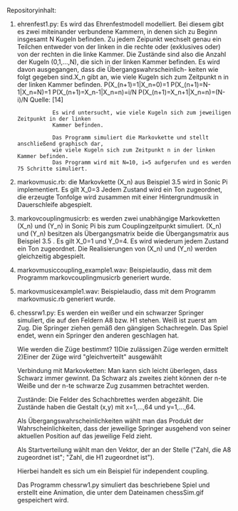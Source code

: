 Repositoryinhalt:

1) ehrenfest1.py: Es wird das Ehrenfestmodell modelliert. Bei diesem gibt es zwei 
                  miteinander verbundene Kammern, in denen sich zu Beginn insgesamt N Kugeln 
                  befinden. Zu jedem Zeipunkt wechselt genau ein Teilchen entweder von der linken
                  in die rechte oder (exklusives oder) von der rechten in die linke Kammer.
                  Die Zustände sind also die Anzahl der Kugeln (0,1,...,N), die sich in der linken
                  Kammer befinden. Es wird davon ausgegangen, dass die Übergangswahrscheinlich-
                  keiten wie folgt gegeben sind.X_n gibt an, wie viele Kugeln sich zum Zeitpunkt
                  n in der linken Kammer befinden.
                      P(X_(n+1)=1|X_n=0)=1
                      P(X_(n+1)=N-1|X_n=N)=1
                      P(X_(n+1)=X_n-1|X_n=n)=i/N
                      P(X_(n+1)=X_n+1|X_n=n)=(N-i)/N
                  Quelle: [14]    

                  Es wird untersucht, wie viele Kugeln sich zum jeweiligen Zeitpunkt in der linken
                  Kammer befinden.

                  Das Programm simuliert die Markovkette und stellt anschließend graphisch dar, 
                  wie viele Kugeln sich zum Zeitpunkt n in der linken Kammer befinden.
                  Das Programm wird mit N=10, i=5 aufgerufen und es werden 75 Schritte simuliert.
   
2) markovmusic.rb: die Markovkette (X_n) aus Beispiel 3.5 wird in Sonic Pi implementiert. Es gilt X_0=3 Jedem Zustand wird ein Ton zugeordnet, die erzeugte Tonfolge wird   zusammen mit einer Hintergrundmusik in Dauerschleife abgespielt.
   
3) markovcouplingmusicrb: es werden zwei unabhängige Markovketten (X_n) und (Y_n) in Sonic Pi bis zum Couplingzeitpunkt simuliert. (X_n) und (Y_n) besitzen als              Übergangsmatrix beide die Übergangsmatrix aus Beispiel 3.5 . Es gilt X_0=1 und Y_0=4. Es wird wiederum jedem Zustand ein Ton zugeordnet. Die Realisierungen von (X_n)      und (Y_n) werden 
   gleichzeitig abgespielt.
  
4) markovmusiccoupling_example1.wav: Beispielaudio, dass mit dem Programm markovcouplingmusicrb generiert wurde.

5) markovmusicexample1.wav: Beispielaudio, dass mit dem Programm markovmusic.rb generiert wurde.
   
6) chessrw1.py: Es werden ein weißer und ein schwarzer Springer simuliert, die auf den Feldern A8 bzw. H1 stehen. Weiß ist zuerst am Zug. Die Springer ziehen gemäß den 
   gängigen Schachregeln. Das Spiel endet, wenn ein Springer den anderen geschlagen hat. 
   
   Wie werden die Züge bestimmt?
   1)Die zulässigen Züge werden ermittelt
   2)Einer der Züge wird "gleichverteilt" ausgewählt
   
   Verbindung mit Markovketten: Man kann sich leicht überlegen, dass Schwarz immer gewinnt.
   Da Schwarz als zweites zieht können der n-te Weiße und der n-te schwarze Zug zusammen betrachtet
   werden.
   
   Zustände: Die Felder des Schachbrettes werden abgezählt. Die Zustände haben die Gestalt
   (x,y) mit x=1,...,64 und y=1,...,64.

   Als Übergangswahrscheinlichkeiten wählt man das Produkt der Wahrscheinlichkeiten, dass 
   der jeweilige Springer ausgehend von seiner aktuellen Position auf das jeweilige Feld zieht.

   Als Startverteilung wählt man den Vektor, der an der Stelle 
   ("Zahl, die A8 zugeordnet ist"; "Zahl, die H1 zugeordnet ist").

   Hierbei handelt es sich um ein Beispiel für independent coupling.

   Das Programm chessrw1.py simuliert das beschriebene Spiel und erstellt eine Animation,
   die unter dem Dateinamen chessSim.gif gespeichert wird.
